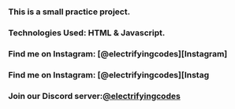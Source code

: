 ### This is a small practice project.

### Technologies Used: HTML & Javascript.

### Find me on Instagram: [@electrifyingcodes][Instagram]
### Find me on Instagram: [@electrifyingcodes][Instag
### Join our Discord server:[@electrifyingcodes][discord]

[Instgram]: https://www.instagram.com/electrifying_codes
[discord]: htt